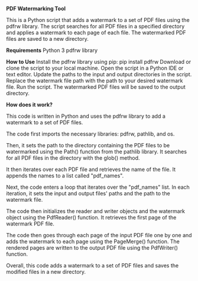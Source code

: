 **PDF Watermarking Tool**

This is a Python script that adds a watermark to a set of PDF files using the pdfrw library. The script searches for all PDF files in a specified directory and applies a watermark to each page of each file. The watermarked PDF files are saved to a new directory.

**Requirements**
Python 3
pdfrw library

**How to Use**
Install the pdfrw library using pip: pip install pdfrw
Download or clone the script to your local machine.
Open the script in a Python IDE or text editor.
Update the paths to the input and output directories in the script.
Replace the watermark file path with the path to your desired watermark file.
Run the script.
The watermarked PDF files will be saved to the output directory.


**How does it work?**

This code is written in Python and uses the pdfrw library to add a watermark to a set of PDF files.

The code first imports the necessary libraries: pdfrw, pathlib, and os.

Then, it sets the path to the directory containing the PDF files to be watermarked using the Path() function from the pathlib library. It searches for all PDF files in the directory with the glob() method.

It then iterates over each PDF file and retrieves the name of the file. It appends the names to a list called "pdf_names".

Next, the code enters a loop that iterates over the "pdf_names" list. In each iteration, it sets the input and output files' paths and the path to the watermark file.

The code then initializes the reader and writer objects and the watermark object using the PdfReader() function. It retrieves the first page of the watermark PDF file.

The code then goes through each page of the input PDF file one by one and adds the watermark to each page using the PageMerge() function. The rendered pages are written to the output PDF file using the PdfWriter() function.

Overall, this code adds a watermark to a set of PDF files and saves the modified files in a new directory.

